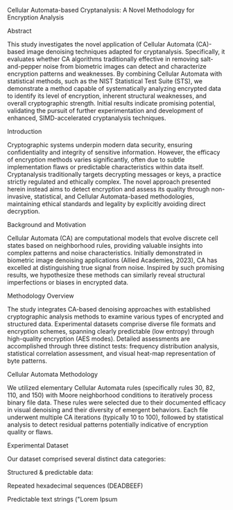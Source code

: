 Cellular Automata-based Cryptanalysis: A Novel Methodology for Encryption Analysis

Abstract

This study investigates the novel application of Cellular Automata (CA)-based image denoising techniques adapted for cryptanalysis. Specifically, it evaluates whether CA algorithms traditionally effective in removing salt-and-pepper noise from biometric images can detect and characterize encryption patterns and weaknesses. By combining Cellular Automata with statistical methods, such as the NIST Statistical Test Suite (STS), we demonstrate a method capable of systematically analyzing encrypted data to identify its level of encryption, inherent structural weaknesses, and overall cryptographic strength. Initial results indicate promising potential, validating the pursuit of further experimentation and development of enhanced, SIMD-accelerated cryptanalysis techniques.

Introduction

Cryptographic systems underpin modern data security, ensuring confidentiality and integrity of sensitive information. However, the efficacy of encryption methods varies significantly, often due to subtle implementation flaws or predictable characteristics within data itself. Cryptanalysis traditionally targets decrypting messages or keys, a practice strictly regulated and ethically complex. The novel approach presented herein instead aims to detect encryption and assess its quality through non-invasive, statistical, and Cellular Automata-based methodologies, maintaining ethical standards and legality by explicitly avoiding direct decryption.

Background and Motivation

Cellular Automata (CA) are computational models that evolve discrete cell states based on neighborhood rules, providing valuable insights into complex patterns and noise characteristics. Initially demonstrated in biometric image denoising applications (Allied Academies, 2023), CA has excelled at distinguishing true signal from noise. Inspired by such promising results, we hypothesize these methods can similarly reveal structural imperfections or biases in encrypted data.

Methodology Overview

The study integrates CA-based denoising approaches with established cryptographic analysis methods to examine various types of encrypted and structured data. Experimental datasets comprise diverse file formats and encryption schemes, spanning clearly predictable (low entropy) through high-quality encryption (AES modes). Detailed assessments are accomplished through three distinct tests: frequency distribution analysis, statistical correlation assessment, and visual heat-map representation of byte patterns.

Cellular Automata Methodology

We utilized elementary Cellular Automata rules (specifically rules 30, 82, 110, and 150) with Moore neighborhood conditions to iteratively process binary file data. These rules were selected due to their documented efficacy in visual denoising and their diversity of emergent behaviors. Each file underwent multiple CA iterations (typically 10 to 100), followed by statistical analysis to detect residual patterns potentially indicative of encryption quality or flaws.

Experimental Dataset

Our dataset comprised several distinct data categories:

Structured & predictable data:

Repeated hexadecimal sequences (DEADBEEF)

Predictable text strings ("Lorem Ipsum